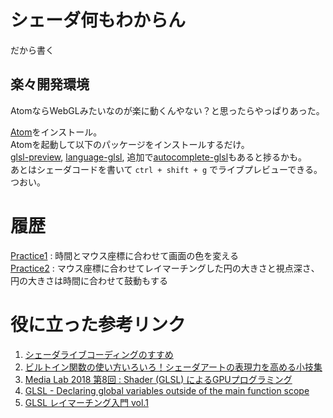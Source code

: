 # シェーダ何もわからん
だから書く

## 楽々開発環境
AtomならWebGLみたいなのが楽に動くんやない？と思ったらやっぱりあった。  

[Atom](https://atom.io/)をインストール。  
Atomを起動して以下のパッケージをインストールするだけ。  
[glsl-preview](https://atom.io/packages/glsl-preview), [language-glsl](https://atom.io/packages/language-glsl), 追加で[autocomplete-glsl](https://atom.io/packages/autocomplete-glsl)もあると捗るかも。  
あとはシェーダコードを書いて `ctrl + shift + g` でライブプレビューできる。つおい。

# 履歴
[Practice1](./src/practice1.vert) : 時間とマウス座標に合わせて画面の色を変える  
[Practice2](./src/practice2.vert) : マウス座標に合わせてレイマーチングした円の大きさと視点深さ、円の大きさは時間に合わせて鼓動もする  

# 役に立った参考リンク
1. [シェーダライブコーディングのすすめ](https://docs.google.com/presentation/d/1n_L8VJZs-Ig4FrlaUe5X2dhFB77ZPbiDBirjkoM4Afc/edit#slide=id.g5993dc7d82_11_4)  
1. [ビルトイン関数の使い方いろいろ！シェーダアートの表現力を高める小技集](https://docs.google.com/presentation/d/12RrqyAkFanKmfL96ZHvhDCozE-_rKFPlU1YVwej4_bc/edit#slide=id.g3f05883db8_0_46)  
1. [Media Lab 2018 第8回 : Shader (GLSL) によるGPUプログラミング](https://drive.google.com/file/d/101oAJTRFRLdpBVN15-uTZx8B3AQewv_S/view)  
1. [GLSL - Declaring global variables outside of the main function scope](https://gamedev.stackexchange.com/questions/61257/glsl-declaring-global-variables-outside-of-the-main-function-scope)  
1. [GLSL レイマーチング入門 vol.1](https://qiita.com/edo_m18/items/034665d42c562da88cb6)  
